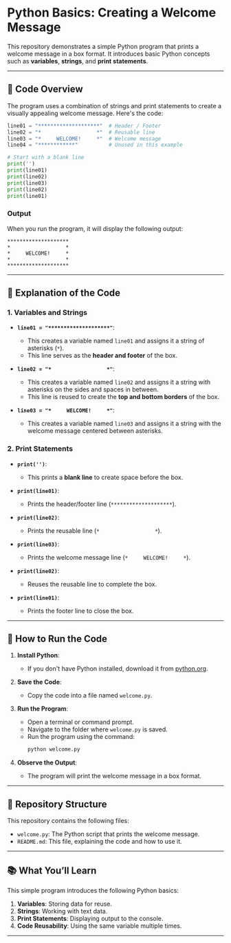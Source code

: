 
# **Python Basics: Creating a Welcome Message**  
This repository demonstrates a simple Python program that prints a welcome message in a box format. It introduces basic Python concepts such as **variables**, **strings**, and **print statements**.  

---

## **📜 Code Overview**  
The program uses a combination of strings and print statements to create a visually appealing welcome message. Here's the code:  

```python
line01 = "********************"  # Header / Footer
line02 = "*                  *"  # Reusable line
line03 = "*     WELCOME!     *"  # Welcome message
line04 = "************"          # Unused in this example

# Start with a blank line
print('')
print(line01)
print(line02)
print(line03)
print(line02)
print(line01)
```  

### **Output**  
When you run the program, it will display the following output:  

```
********************
*                  *
*     WELCOME!     *
*                  *
********************
```  

---

## **📝 Explanation of the Code**  

### **1. Variables and Strings**  
- **`line01 = "********************"`**:  
  - This creates a variable named `line01` and assigns it a string of asterisks (`*`).  
  - This line serves as the **header and footer** of the box.  

- **`line02 = "*                  *"`**:  
  - This creates a variable named `line02` and assigns it a string with asterisks on the sides and spaces in between.  
  - This line is reused to create the **top and bottom borders** of the box.  

- **`line03 = "*     WELCOME!     *"`**:  
  - This creates a variable named `line03` and assigns it a string with the welcome message centered between asterisks.  
 

### **2. Print Statements**  
- **`print('')`**:  
  - This prints a **blank line** to create space before the box.  

- **`print(line01)`**:  
  - Prints the header/footer line (`********************`).  

- **`print(line02)`**:  
  - Prints the reusable line (`*                  *`).  

- **`print(line03)`**:  
  - Prints the welcome message line (`*     WELCOME!     *`).  

- **`print(line02)`**:  
  - Reuses the reusable line to complete the box.  

- **`print(line01)`**:  
  - Prints the footer line to close the box.  

---

## **🚀 How to Run the Code**  
1. **Install Python**:  
   - If you don't have Python installed, download it from [python.org](https://www.python.org/).  

2. **Save the Code**:  
   - Copy the code into a file named `welcome.py`.  

3. **Run the Program**:  
   - Open a terminal or command prompt.  
   - Navigate to the folder where `welcome.py` is saved.  
   - Run the program using the command:  
     ```bash
     python welcome.py
     ```  

4. **Observe the Output**:  
   - The program will print the welcome message in a box format.  

---

## **📂 Repository Structure**  
This repository contains the following files:  
- `welcome.py`: The Python script that prints the welcome message.  
- `README.md`: This file, explaining the code and how to use it.  

---

## **📚 What You’ll Learn**  
This simple program introduces the following Python basics:  
1. **Variables**: Storing data for reuse.  
2. **Strings**: Working with text data.  
3. **Print Statements**: Displaying output to the console.  
4. **Code Reusability**: Using the same variable multiple times.  

---

